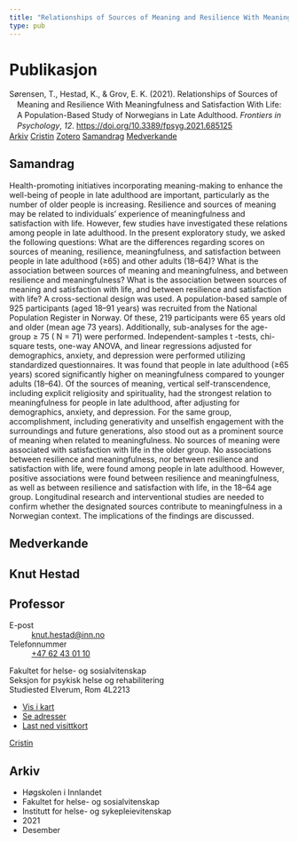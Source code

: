 ```yaml
---
title: "Relationships of Sources of Meaning and Resilience With Meaningfulness and Satisfaction With Life: A Population-Based Study of Norwegians in Late Adulthood"
type: pub
---
```

<h1>Publikasjon</h1>
<article id="csl-bib-container-DHKXXRHM" class="csl-bib-container">
  <div class="csl-bib-body" style="line-height: 1.35; padding-left: 1em; text-indent:-1em;">
  <div class="csl-entry">S&#xF8;rensen, T., Hestad, K., &amp; Grov, E. K. (2021). Relationships of Sources of Meaning and Resilience With Meaningfulness and Satisfaction With Life: A Population-Based Study of Norwegians in Late Adulthood. <i>Frontiers in Psychology</i>, <i>12</i>. <a href="https://doi.org/10.3389/fpsyg.2021.685125">https://doi.org/10.3389/fpsyg.2021.685125</a></div>
</div>
  <div class="csl-bib-buttons">
    <a href="#taxonomy-article-DHKXXRHM" class="csl-bib-button">Arkiv</a>
    <a href="https://app.cristin.no/results/show.jsf?id=1963965" alt="Cristin URL" class="csl-bib-button">Cristin</a>
    <a href="http://zotero.org/groups/5022929/items/DHKXXRHM" alt="Zotero URL" class="csl-bib-button">Zotero</a>
    <a href="#abstract-article-DHKXXRHM" class="csl-bib-button">Samandrag</a>
    <a href="#contributors-article-DHKXXRHM" class="csl-bib-button">Medverkande</a>
  </div>
  <div id="csl-bib-meta-container-DHKXXRHM"></div>
</article>
<div id="csl-bib-meta-DHKXXRHM" class="csl-bib-meta">
  <article id="abstract-article-DHKXXRHM" class="abstract-article">
    <h1>Samandrag</h1>
    Health-promoting initiatives incorporating meaning-making to enhance the well-being of people in late adulthood are important, particularly as the number of older people is increasing. Resilience and sources of meaning may be related to individuals’ experience of meaningfulness and satisfaction with life. However, few studies have investigated these relations among people in late adulthood. In the present exploratory study, we asked the following questions: What are the differences regarding scores on sources of meaning, resilience, meaningfulness, and satisfaction between people in late adulthood (≥65) and other adults (18–64)? What is the association between sources of meaning and meaningfulness, and between resilience and meaningfulness? What is the association between sources of meaning and satisfaction with life, and between resilience and satisfaction with life? A cross-sectional design was used. A population-based sample of 925 participants (aged 18–91 years) was recruited from the National Population Register in Norway. Of these, 219 participants were 65 years old and older (mean age 73 years). Additionally, sub-analyses for the age-group ≥ 75 ( N = 71) were performed. Independent-samples t -tests, chi-square tests, one-way ANOVA, and linear regressions adjusted for demographics, anxiety, and depression were performed utilizing standardized questionnaires. It was found that people in late adulthood (≥65 years) scored significantly higher on meaningfulness compared to younger adults (18–64). Of the sources of meaning, vertical self-transcendence, including explicit religiosity and spirituality, had the strongest relation to meaningfulness for people in late adulthood, after adjusting for demographics, anxiety, and depression. For the same group, accomplishment, including generativity and unselfish engagement with the surroundings and future generations, also stood out as a prominent source of meaning when related to meaningfulness. No sources of meaning were associated with satisfaction with life in the older group. No associations between resilience and meaningfulness, nor between resilience and satisfaction with life, were found among people in late adulthood. However, positive associations were found between resilience and meaningfulness, as well as between resilience and satisfaction with life, in the 18–64 age group. Longitudinal research and interventional studies are needed to confirm whether the designated sources contribute to meaningfulness in a Norwegian context. The implications of the findings are discussed.
  </article>
  <article id="contributors-article-DHKXXRHM" class="contributors-article">
    <h1>Medverkande</h1>
    <div class="personas">
<div class="vrtx-hinn-person-card">
<div class="photo">
<i class="lar la-user-circle missing-person"></i>
</div>
<div class="info">
<hgroup><h1>Knut Hestad</h1>
<h2>Professor</h2>
</hgroup><dl>
<dt>E-post</dt>
<dd>
<a href="mailto:knut.hestad@inn.no">knut.hestad@inn.no</a>
</dd>
<dt>Telefonnummer</dt>
<dd><a href="tel:+4762430110">
+47 62 43 01 10
</a></dd>
</dl>
<p>
Fakultet for helse- og sosialvitenskap<br>
Seksjon for psykisk helse og rehabilitering<br>
Studiested Elverum,
Rom 4L2213
</p>
<ul class="vrtx-hinn-links">
<li><a href="https://www.google.com/maps?q=60.88177,11.53669">Vis i kart</a></li>
<li><a href="https://www.inn.no/finn-en-ansatt/knut-hestad.html#vrtx-hinn-addresses">Se adresser</a></li>
<li><a href="https://www.inn.no/finn-en-ansatt/knut-hestad.html?vrtx=vcf">Last ned visittkort</a></li>
</ul>
</div>
</div>
<a href="https://app.cristin.no/persons/show.jsf?id=43557" alt="Cristin URL" class="personas-cristin">Cristin</a>
</div>
  </article>
  <article id="taxonomy-article-DHKXXRHM" class="taxonomy-article">
    <h1>Arkiv</h1>
    <ul>
      <li>Høgskolen i Innlandet</li>
      <li>Fakultet for helse- og sosialvitenskap</li>
      <li>Institutt for helse- og sykepleievitenskap</li>
      <li>2021</li>
      <li>Desember</li>
    </ul>
  </article>
</div>
